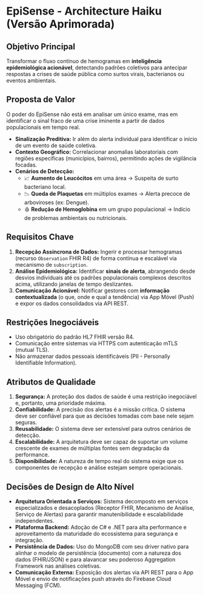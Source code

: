 # EpiSense - Architecture Haiku (Versão Aprimorada)

## Objetivo Principal
Transformar o fluxo contínuo de hemogramas em **inteligência epidemiológica acionável**, detectando padrões coletivos para antecipar respostas a crises de saúde pública como surtos virais, bacterianos ou eventos ambientais.

## Proposta de Valor
O poder do EpiSense não está em analisar um único exame, mas em identificar o sinal fraco de uma crise iminente a partir de dados populacionais em tempo real.

* **Sinalização Preditiva:** Ir além do alerta individual para identificar o início de um evento de saúde coletiva.
* **Contexto Geográfico:** Correlacionar anomalias laboratoriais com regiões específicas (municípios, bairros), permitindo ações de vigilância focadas.
* **Cenários de Detecção:**
    * 📈 **Aumento de Leucócitos** em uma área → Suspeita de surto bacteriano local.
    * 📉 **Queda de Plaquetas** em múltiplos exames → Alerta precoce de arboviroses (ex: Dengue).
    * 🩸 **Redução de Hemoglobina** em um grupo populacional → Indício de problemas ambientais ou nutricionais.

## Requisitos Chave 
1.  **Recepção Assíncrona de Dados:** Ingerir e processar hemogramas (recurso `Observation` FHIR R4) de forma contínua e escalável via mecanismo de `subscription`.
2.  **Análise Epidemiológica:** Identificar **sinais de alerta**, abrangendo desde desvios individuais até os padrões populacionais complexos descritos acima, utilizando janelas de tempo deslizantes.
3.  **Comunicação Acionável:** Notificar gestores com **informação contextualizada** (o que, onde e qual a tendência) via App Móvel (Push) e expor os dados consolidados via API REST.

## Restrições Inegociáveis
* Uso obrigatório do padrão HL7 FHIR versão R4.
* Comunicação entre sistemas via HTTPS com autenticação mTLS (mutual TLS).
* Não armazenar dados pessoais identificáveis (PII - Personally Identifiable Information).

## Atributos de Qualidade
1.  **Segurança:** A proteção dos dados de saúde é uma restrição inegociável e, portanto, uma prioridade máxima.
2.  **Confiabilidade:** A precisão dos alertas é a missão crítica. O sistema deve ser confiável para que as decisões tomadas com base nele sejam seguras.
3.  **Reusabilidade:** O sistema deve ser extensível para outros cenários de detecção.
4.  **Escalabilidade:** A arquitetura deve ser capaz de suportar um volume crescente de exames de múltiplas fontes sem degradação da performance.
5.  **Disponibilidade:** A natureza de tempo real do sistema exige que os componentes de recepção e análise estejam sempre operacionais.

## Decisões de Design de Alto Nível
* **Arquitetura Orientada a Serviços:** Sistema decomposto em serviços especializados e desacoplados (Receptor FHIR, Mecanismo de Análise, Serviço de Alertas) para garantir manutenibilidade e escalabilidade independentes.
* **Plataforma Backend:** Adoção de C# e .NET para alta performance e aproveitamento da maturidade do ecossistema para segurança e integração.
* **Persistência de Dados:** Uso do MongoDB com seu driver nativo para alinhar o modelo de persistência (documento) com a natureza dos dados (FHIR/JSON) e para alavancar seu poderoso Aggregation Framework nas análises coletivas.
* **Comunicação Externa:** Exposição dos alertas via API REST para o App Móvel e envio de notificações push através do Firebase Cloud Messaging (FCM).